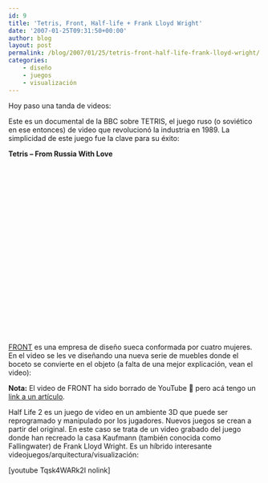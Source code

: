 ```yaml
---
id: 9
title: 'Tetris, Front, Half-life + Frank Lloyd Wright'
date: '2007-01-25T09:31:50+00:00'
author: blog
layout: post
permalink: /blog/2007/01/25/tetris-front-half-life-frank-lloyd-wright/
categories:
    - diseño
    - juegos
    - visualización
---
```


Hoy paso una tanda de videos:

Este es un documental de la BBC sobre TETRIS, el juego ruso (o soviético en ese entonces) de video que revolucionó la industria en 1989. La simplicidad de este juego fue la clave para su éxito:

**Tetris – From Russia With Love**  
<object height="355" width="425"><param name="movie" value="http://www.youtube.com/v/jcBIpn6a4yU&rel=1"></param><param name="wmode" value="transparent"></param><embed height="355" src="http://www.youtube.com/v/jcBIpn6a4yU&rel=1" type="application/x-shockwave-flash" width="425" wmode="transparent"></embed></object>

[FRONT](http://www.frontdesign.se/) es una empresa de diseño sueca conformada por cuatro mujeres. En el video se les ve diseñando una nueva serie de muebles donde el boceto se convierte en el objeto (a falta de una mejor explicación, vean el video):

**Nota:** El video de FRONT ha sido borrado de YouTube 🙁 pero acá tengo un [link a un artí­culo](http://www.sweden.se/templates/cs/Article____10430.aspx "Women gaining ground in industrial design in Sweden").

Half Life 2 es un juego de video en un ambiente 3D que puede ser reprogramado y manipulado por los jugadores. Nuevos juegos se crean a partir del original. En este caso se trata de un video grabado del juego donde han recreado la casa Kaufmann (también conocida como Fallingwater) de Frank Lloyd Wright. Es un hí­brido interesante videojuegos/arquitectura/visualización:

\[youtube Tqsk4WARk2I nolink\]